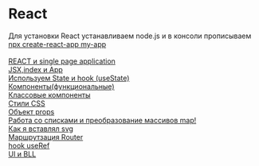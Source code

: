 # React
Для установки React устанавливаем node.js[](https://nodejs.org/en/) и в консоли прописываем [npx create-react-app my-app](https://github.com/facebook/create-react-app#quick-overview)<br>
<br>
[REACT и single page application](https://github.com/Aquariids/Js-Ts-React-etc../blob/main/React/React%20single%20page%20app.md)<br>
[JSX,index и App](https://github.com/Aquariids/Js-Ts-React-etc../blob/main/React/JSX-indexjs-App.md)<br>
[Используем State и hook (useState)](https://github.com/Aquariids/Js-Ts-React-etc../blob/main/React/UseState.md)<br>
[Компоненты(функциональные)](https://github.com/Aquariids/Js-Ts-React-etc../blob/main/React/functionComponent.md)<br>
[Классовые компоненты]()<br>
[Стили CSS](https://github.com/Aquariids/Js-Ts-React-etc../blob/main/React/css.md)<br>
[Объект props](https://github.com/Aquariids/Js-Ts-React-etc../blob/main/React/props.md)<br>
[Работа со списками и преобразование массивов map!](https://github.com/Aquariids/Js-Ts-React-etc../blob/main/React/array-react-Working%20with%20lists.md)<br>
[Как я вставлял svg]()<br>
[Маршрутзация Router]()<br>
[hook useRef]()<br>
[UI и BLL]()<br>
